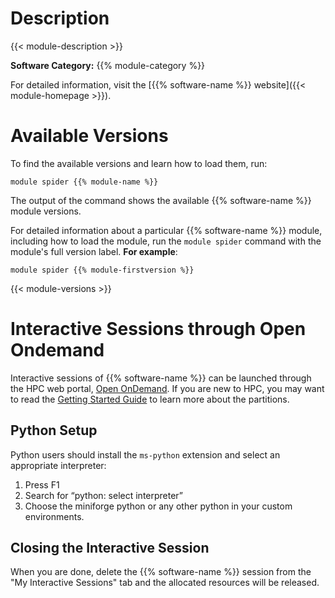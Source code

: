 # Description
{{< module-description >}}

**Software Category:** {{% module-category %}}

For detailed information, visit the [{{% software-name %}} website]({{< module-homepage >}}).

# Available Versions
To find the available versions and learn how to load them, run:
```
module spider {{% module-name %}}
```

The output of the command shows the available {{% software-name %}} module versions.

For detailed information about a particular {{% software-name %}} module, including how to load the module, run the `module spider` command with the module's full version label. __For example__:
```
module spider {{% module-firstversion %}}
```

{{< module-versions >}}

# Interactive Sessions through Open Ondemand

Interactive sessions of {{% software-name %}} can be launched through the HPC web portal, [Open OnDemand](/userinfo/hpc/ood).
If you are new to HPC, you may want to read the [Getting Started Guide](/userinfo/hpc/#get-started) to learn more about the partitions.

## Python Setup

Python users should install the `ms-python` extension and select an appropriate interpreter:

1. Press F1
1. Search for “python: select interpreter”
1. Choose the miniforge python or any other python in your custom environments.

## Closing the Interactive Session
When you are done, delete the {{% software-name %}} session from the "My Interactive Sessions" tab and the allocated resources will be released.
